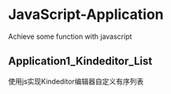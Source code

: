 # JavaScript-Application
Achieve some function with javascript


## Application1_Kindeditor_List

使用js实现Kindeditor编辑器自定义有序列表